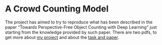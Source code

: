 # A Crowd Counting Model
The project has aimed to try to reproduce what has been described in the paper “Towards Perspective-Free Object Counting with Deep Learning” just starting from the knowledge provided by such paper. There are two pdfs, to get more about [my project](project_presentation.pdf) and about the [task and paper](task_presentation.pdf).
